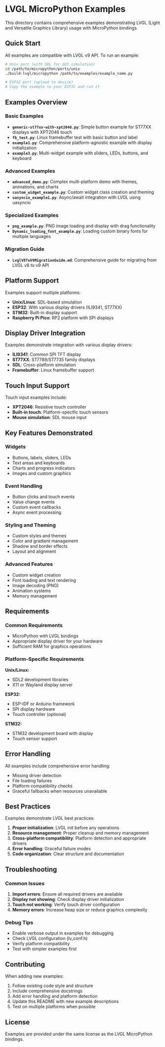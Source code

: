# LVGL MicroPython Examples

This directory contains comprehensive examples demonstrating LVGL (Light and Versatile Graphics Library) usage with MicroPython bindings.

## Quick Start

All examples are compatible with LVGL v9 API. To run an example:

```bash
# Unix port (with SDL for GUI simulation)
cd /path/to/micropython/ports/unix
./build-lvgl/micropython /path/to/examples/example_name.py

# ESP32 port (upload to device)
# Copy the example to your ESP32 and run it
```

## Examples Overview

### Basic Examples

- **`generic-st77xx-with-xpt2046.py`**: Simple button example for ST77XX displays with XPT2046 touch
- **`fb_test.py`**: Linux framebuffer test with basic button and label
- **`example1.py`**: Comprehensive platform-agnostic example with display initialization
- **`example3.py`**: Multi-widget example with sliders, LEDs, buttons, and keyboard

### Advanced Examples

- **`advanced_demo.py`**: Complex multi-platform demo with themes, animations, and charts
- **`custom_widget_example.py`**: Custom widget class creation and theming
- **`uasyncio_example1.py`**: Async/await integration with LVGL using uasyncio

### Specialized Examples

- **`png_example.py`**: PNG image loading and display with drag functionality
- **`Dynamic_loading_font_example.py`**: Loading custom binary fonts for multiple languages

### Migration Guide

- **`LvglV8ToV9MigrationGuide.md`**: Comprehensive guide for migrating from LVGL v8 to v9 API

## Platform Support

Examples support multiple platforms:

- **Unix/Linux**: SDL-based simulation
- **ESP32**: With various display drivers (ILI9341, ST77XX)
- **STM32**: Built-in display support
- **Raspberry Pi Pico**: RP2 platform with SPI displays

## Display Driver Integration

Examples demonstrate integration with various display drivers:

- **ILI9341**: Common SPI TFT display
- **ST77XX**: ST7789/ST7735 family displays
- **SDL**: Cross-platform simulation
- **Framebuffer**: Linux framebuffer support

## Touch Input Support

Touch input examples include:

- **XPT2046**: Resistive touch controller
- **Built-in touch**: Platform-specific touch sensors
- **Mouse simulation**: SDL mouse input

## Key Features Demonstrated

### Widgets
- Buttons, labels, sliders, LEDs
- Text areas and keyboards
- Charts and progress indicators
- Images and custom graphics

### Event Handling
- Button clicks and touch events
- Value change events
- Custom event callbacks
- Async event processing

### Styling and Theming
- Custom styles and themes
- Color and gradient management
- Shadow and border effects
- Layout and alignment

### Advanced Features
- Custom widget creation
- Font loading and text rendering
- Image decoding (PNG)
- Animation systems
- Memory management

## Requirements

### Common Requirements
- MicroPython with LVGL bindings
- Appropriate display driver for your hardware
- Sufficient RAM for graphics operations

### Platform-Specific Requirements

**Unix/Linux:**
- SDL2 development libraries
- X11 or Wayland display server

**ESP32:**
- ESP-IDF or Arduino framework
- SPI display hardware
- Touch controller (optional)

**STM32:**
- STM32 development board with display
- Touch sensor support

## Error Handling

All examples include comprehensive error handling:
- Missing driver detection
- File loading failures
- Platform compatibility checks
- Graceful fallbacks when resources unavailable

## Best Practices

Examples demonstrate LVGL best practices:

1. **Proper initialization**: LVGL init before any operations
2. **Resource management**: Proper cleanup and memory management
3. **Cross-platform compatibility**: Platform detection and appropriate drivers
4. **Error handling**: Graceful failure modes
5. **Code organization**: Clear structure and documentation

## Troubleshooting

### Common Issues

1. **Import errors**: Ensure all required drivers are available
2. **Display not showing**: Check display driver initialization
3. **Touch not working**: Verify touch driver configuration
4. **Memory errors**: Increase heap size or reduce graphics complexity

### Debug Tips

- Enable verbose output in examples for debugging
- Check LVGL configuration (lv_conf.h)
- Verify platform compatibility
- Test with simpler examples first

## Contributing

When adding new examples:

1. Follow existing code style and structure
2. Include comprehensive docstrings
3. Add error handling and platform detection
4. Update this README with new example descriptions
5. Test on multiple platforms when possible

## License

Examples are provided under the same license as the LVGL MicroPython bindings.